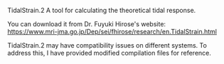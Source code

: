 TidalStrain.2
A tool for calculating the theoretical tidal response.

You can download it from Dr. Fuyuki Hirose's website:\
https://www.mri-jma.go.jp/Dep/sei/fhirose/research/en.TidalStrain.html 


TidalStrain.2 may have compatibility issues on different systems. To address this, I have provided modified compilation files for reference.
